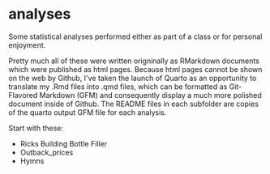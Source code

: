 # analyses
Some statistical analyses performed either as part of a class or for personal enjoyment. 

Pretty much all of these were written origninally as RMarkdown documents which were published as html pages. Because html pages cannot be shown on the web by Github, I've taken the launch of Quarto as an opportunity to translate my .Rmd files into .qmd files, which can be formatted as Git-Flavored Markdown (GFM) and consequently display a much more polished document inside of Github. The README files in each subfolder are copies of the quarto output GFM file for each analysis.

Start with these:
- Ricks Building Bottle Filler
- Outback_prices
- Hymns
